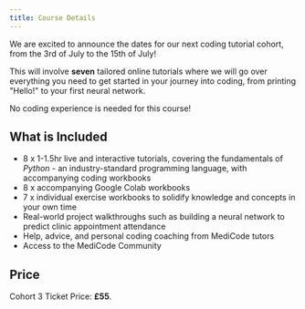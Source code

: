 ```yaml
---
title: Course Details
---
```

We are excited to announce the dates for our next coding tutorial cohort, from the 3rd of July to the 15th of July!

This will involve **seven** tailored online tutorials where we will go over everything you need to get started in your journey into coding, from printing "Hello!" to your first neural network.

No coding experience is needed for this course!

## What is Included

- 8 x 1-1.5hr live and interactive tutorials, covering the fundamentals of *Python* - an industry-standard programming language, with accompanying coding workbooks  
- 8 x accompanying Google Colab workbooks
- 7 x individual exercise workbooks to solidify knowledge and concepts in your own time
- Real-world project walkthroughs such as building a neural network to predict clinic appointment attendance
- Help, advice, and personal coding coaching from MediCode tutors
- Access to the MediCode Community

## Price

Cohort 3 Ticket Price: **£55**.
